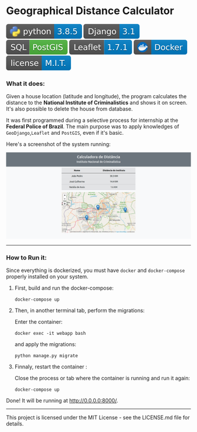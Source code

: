 # Geographical Distance Calculator

<img src="docs/svg/python.svg">
<img src="docs/svg/django.svg">
<img src="docs/svg/postgis.svg">
<img src="docs/svg/leaflet.svg">
<img src="docs/svg/docker.svg">
<img src="docs/svg/license.svg">
 

### What it does:

Given a house location (latitude and longitude), the program calculates the distance to the **National Institute of Criminalistics** and shows it on screen.
It's also possible to delete the house from database.

It was first programmed during a selective process for internship at the **Federal Police of Brazil**.
The main purpose was to apply knowledges of `GeoDjango`,`Leaflet` and `PostGIS`, even if it's basic.

Here's a screenshot of the system running:

<img src="docs/png/screenshot.png"/>


<hr></hr>

### How to Run it:

Since everything is dockerized, you must have `docker` and `docker-compose` properly installed on your system.


1. First, build and run the docker-compose:

    ```
    docker-compose up
    ```

2. Then, in another terminal tab, perform the migrations:

    Enter the container:

    ```
    docker exec -it webapp bash
    ```

    and apply the migrations:

    ```
    python manage.py migrate
    ```

3. Finnaly,  restart the container :

    Close the process or tab where the container is running and run it again:

    ```
    docker-compose up
    ```


Done! It will be running at http://0.0.0.0:8000/.

<hr></hr>
This project is licensed under the MIT License - see the LICENSE.md file for details.